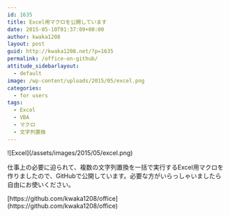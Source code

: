 ```yaml
---
id: 1635
title: Excel用マクロを公開しています
date: 2015-05-10T01:37:09+00:00
author: kwaka1208
layout: post
guid: http://kwaka1208.net/?p=1635
permalink: /office-on-github/
attitude_sidebarlayout:
  - default
image: /wp-content/uploads/2015/05/excel.png
categories:
  - for users
tags:
  - Excel
  - VBA
  - マクロ
  - 文字列置換
---
```

<p>
![Excel](/assets/images/2015/05/excel.png)
</p>
<p>
仕事上の必要に迫られて、複数の文字列置換を一括で実行するExcel用マクロを作りましたので、GitHubで公開しています。必要な方がいらっしゃいましたら自由にお使いください。
</p>
<p>
[https://github.com/kwaka1208/office](https://github.com/kwaka1208/office)
</p>

